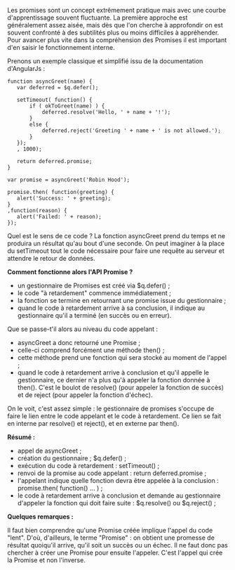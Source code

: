 <!--
--- Layout: post
--- Title: Fonctionnement des Promises AngularJs
--- Date: 2015-03-25
-->

Les promises sont un concept extrêmement pratique mais avec une courbe d'apprentissage souvent fluctuante. La première approche est généralement assez aisée, mais dès que l'on cherche à approfondir on est souvent confronté à des subtilités plus ou moins difficiles à appréhender. Pour avancer plus vite dans la compréhension des Promises il est important d'en saisir le fonctionnement interne.


Prenons un exemple classique et simplifié issu de la documentation d'AngularJs :

    function asyncGreet(name) {
       var deferred = $q.defer();

       setTimeout( function() {
           if ( okToGreet(name) ) {
               deferred.resolve('Hello, ' + name + '!');
           } 
           else {
               deferred.reject('Greeting ' + name + ' is not allowed.');
           }
       });
       , 1000);

       return deferred.promise;
    }

    var promise = asyncGreet('Robin Hood');

    promise.then( function(greeting) {
       alert('Success: ' + greeting);
    }
    ,function(reason) {
       alert('Failed: ' + reason);
    });


Quel est le sens de ce code ? La fonction asyncGreet prend du temps et ne produira un résultat qu'au bout d'une seconde. On peut imaginer à la place du setTimeout tout le code nécessaire pour faire une requête au serveur et attendre le retour de données.

**Comment fonctionne alors l'API Promise ?**

  * un gestionnaire de Promises est créé via $q.defer() ;
  * le code "à retardement" commence immédiatement ;
  * la fonction se termine en retournant une promise issue du gestionnaire ;
  * quand le code à retardement arrive à sa conclusion, il indique au gestionnaire qu'il a terminé (en succès ou en erreur).

Que se passe-t'il alors au niveau du code appelant :

  * asyncGreet a donc retourné une Promise ;
  * celle-ci comprend forcément une méthode then() ;
  * cette méthode prend une fonction qui sera stocké au moment de l'appel ;
  * quand le code à retardement arrive à conclusion et qu'il appelle le gestionnaire, ce dernier n'a plus qu'à appeler la fonction donnée à then(). C'est le boulot de resolve() (pour appeler la fonction de succès) et de reject (pour appeler la fonction d'échec).

On le voit, c'est assez simple : le gestionnaire de promises s'occupe de faire le lien entre le code appelant et le code à retardement. Ce lien se fait en interne par resolve() et reject(), et en externe par then().

**Résumé :**

  * appel de asyncGreet ;
  * création du gestionnaire ; $q.defer() ;
  * exécution du code à retardement : setTimeout() ;
  * renvoi de la promise au code appelant : return deferred.promise ;
  * l'appelant indique quelle fonction devra être appelée à la conclusion : promise.then( function() ... ) ;
  * le code à retardement arrive à conclusion et demande au gestionnaire d'appeler la fonction qui doit faire suite : $q.resolve() ou $q.reject() ;

**Quelques remarques :**

Il faut bien comprendre qu'une Promise créée implique l'appel du code "lent". D'où, d'ailleurs, le terme "Promise" : on obtient une promesse de résultat quoiqu'il arrive, qu'il soit un succès ou un échec. Il ne faut donc pas chercher à créer une Promise pour ensuite l'appeler. C'est l'appel qui crée la Promise et non l'inverse.

